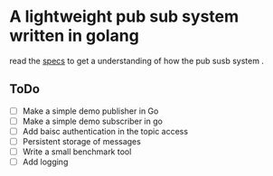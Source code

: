 # A lightweight pub sub system written in golang 
read the [specs](specs.md) to get a understanding of how the pub susb system .

## ToDo
- [ ] Make a simple demo publisher in Go
- [ ] Make a simple demo subscriber in go
- [ ] Add baisc authentication in the topic access
- [ ] Persistent storage of messages 
- [ ] Write a small benchmark tool
- [ ] Add logging  
